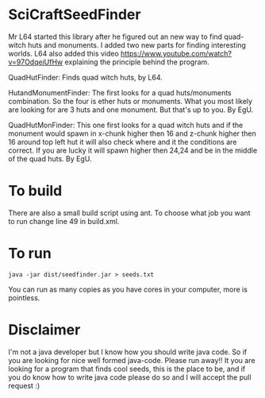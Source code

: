 # SciCraftSeedFinder


Mr L64 started this library after he figured out an new way to find quad-witch huts and monuments. I added two new parts for finding interesting worlds. L64 also added this video https://www.youtube.com/watch?v=97OdqeiUfHw  explaining the 
principle behind the program. 

QuadHutFinder: Finds quad witch huts, by L64. 

HutandMonumentFinder: The first looks for a quad huts/monuments combination. So the four is ether huts or monuments. What you most likely are looking for are 3 huts and one monument. But that's up to you. By EgU.

QuadHutMonFinder: This one first looks for a quad witch huts and if the monument would spawn in x-chunk higher then 16 and z-chunk higher then 16 around top left hut it will also check where and it the conditions are correct. If you are lucky it will spawn higher then 24,24 and be in the middle of the quad huts. By EgU.


# To build

There are also a small build script using ant. To choose what job you want to run change line 49 in build.xml.

# To run

    java -jar dist/seedfinder.jar > seeds.txt

You can run as many copies as you have cores in your computer, more is pointless.



# Disclaimer 

I'm not a java developer but I know how you should write java code. So if you are looking for nice well formed java-code. Please run away!! It you are looking for a program that finds cool seeds, this is the place to be, and if you do know how to write java code please do so and I will accept the pull request :) 
